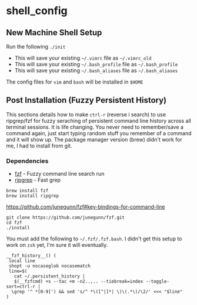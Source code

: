 # shell_config

## New Machine Shell Setup
Run the following
```./init```

* This will save your existing `~/.vimrc` file as `~/.vimrc_old`
* This will save your existing `~/.bash_profile` file as `~/.bash_profile`
* This will save your existing `~/.bash_aliases` file as `~/.bash_aliases`

The config files for `vim` and `bash` will be installed in `$HOME`

## Post Installation (Fuzzy Persistent History)

This sections details how to make `ctrl-r` (reverse i search) to use ripgrep/fzf for fuzzy seraching of persistent command line history across all terminal sessions. It is life changing. You never need to remember/save a command again, just start typing random stuff you remember of a command and it will show up. The package manager version (brew) didn't work for me, I had to install from git.

### Dependencies

* [fzf](https://github.com/junegunn/fzf) - Fuzzy command line search run
* [ripgrep](https://github.com/BurntSushi/ripgrep#installation) - Fast grep 

```
brew install fzf
brew install ripgrep
```


https://github.com/junegunn/fzf#key-bindings-for-command-line

```
git clone https://github.com/junegunn/fzf.git
cd fzf
./install
```

You must add the following to `~/.fzf/.fzf.bash`. I didn't get this setup to work on `zsh` yet, I'm sure it will eventually. 
```
__fzf_history__() (
 local line
 shopt -u nocaseglob nocasematch
 line=$(
   cat ~/.persistent_history |
   $(__fzfcmd) +s --tac +m -n2..,.. --tiebreak=index --toggle-sort=ctrl-r |
  \grep '^ *[0-9]') && sed 's/^ *\([^|]*| \)\(.*\)/\2/' <<< "$line"
)
```